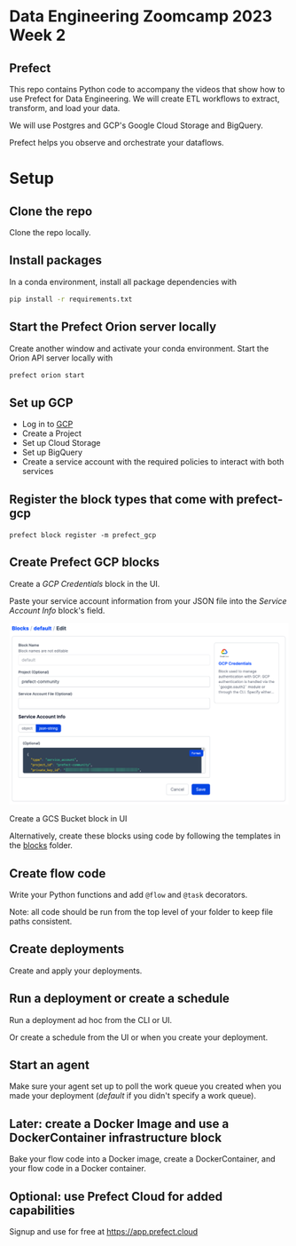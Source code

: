 # Data Engineering Zoomcamp 2023 Week 2
## Prefect

This repo contains Python code to accompany the videos that show how to use Prefect for Data Engineering. We will create ETL workflows to extract, transform, and load your data.

We will use Postgres and GCP's Google Cloud Storage and BigQuery.

Prefect helps you observe and orchestrate your dataflows.

# Setup

## Clone the repo

Clone the repo locally.

## Install packages

In a conda environment, install all package dependencies with

```bash
pip install -r requirements.txt
```
## Start the Prefect Orion server locally

Create another window and activate your conda environment. Start the Orion API server locally with

```bash
prefect orion start
```

## Set up GCP

- Log in to [GCP](https://cloud.google.com/)
- Create a Project
- Set up Cloud Storage
- Set up BigQuery
- Create a service account with the required policies to interact with both services

## Register the block types that come with prefect-gcp

`prefect block register -m prefect_gcp`

## Create Prefect GCP blocks

Create a *GCP Credentials* block in the UI.

Paste your service account information from your JSON file into the *Service Account Info* block's field.

![img.png](images/img.png)

Create a GCS Bucket block in UI

Alternatively, create these blocks using code by following the templates in the [blocks](./blocks/) folder.

## Create flow code

Write your Python functions and add `@flow` and `@task` decorators.

Note: all code should be run from the top level of your folder to keep file paths consistent.

## Create deployments

Create and apply your deployments.

## Run a deployment or create a schedule

Run a deployment ad hoc from the CLI or UI.

Or create a schedule from the UI or when you create your deployment.

## Start an agent

Make sure your agent set up to poll the work queue you created when you made your deployment (*default* if you didn't specify a work queue).

## Later: create a Docker Image and use a DockerContainer infrastructure block

Bake your flow code into a Docker image, create a DockerContainer, and your flow code in a Docker container.

## Optional: use Prefect Cloud for added capabilities
Signup and use for free at https://app.prefect.cloud